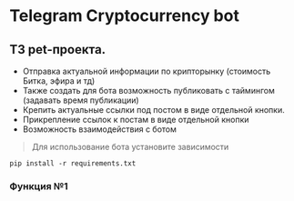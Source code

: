 # Telegram Cryptocurrency bot

## ТЗ pet-проекта.
- Отправка актуальной информации по крипторынку (стоимость Битка, эфира и тд) 
- Также создать для бота возможность публиковать с таймингом (задавать время публикации)
- Крепить актуальные ссылки под постом в виде отдельной кнопки.
- Прикрепление ссылок к постам в виде отдельной кнопки
- Возможность взаимодействия с ботом

> Для использование бота установите зависимости
```
pip install -r requirements.txt
```

### Функция №1



